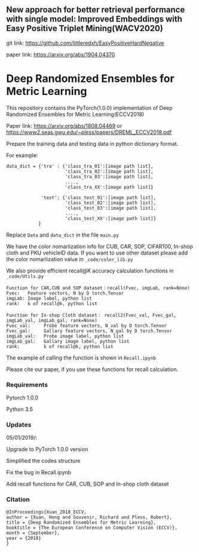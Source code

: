 ## New approach for better retrieval performance with single model: Improved Embeddings with Easy Positive Triplet Mining(WACV2020)

git link: https://github.com/littleredxh/EasyPositiveHardNegative

paper link: https://arxiv.org/abs/1904.04370

# Deep Randomized Ensembles for Metric Learning

This repository contains the PyTorch(1.0.0) implementation of Deep Randomized Ensembles for Metric Learning(ECCV2018)

Paper link: https://arxiv.org/abs/1808.04469 or https://www2.seas.gwu.edu/~pless/papers/DREML_ECCV2018.pdf

Prepare the training data and testing data in python dictionary format. 

For example:
```
data_dict = {'tra' : {'class_tra_01':[image path list],
                      'class_tra_02':[image path list],
                      'class_tra_03':[image path list],
                      ....,
                      'class_tra_XX':[image path list]}
                 
             'test': {'class_test_01':[image path list],
                      'class_test_02':[image path list],
                      'class_test_03':[image path list],
                      ....,
                      'class_test_XX':[image path list]}
            }
```
                 

Replace ```Data``` and ```data_dict``` in the file ```main.py```

We have the color nomarlization info for CUB, CAR, SOP, CIFAR100, In-shop cloth and PKU vehicleID data. If you want to use other dataset please add the color nomarlization value in ```_code/color_lib.py```

We also provide efficient recall@K accuracy calculation functions in ```_code/Utils.py```

```
Function for CAR,CUB and SOP dataset：recall(Fvec, imgLab, rank=None) 
Fvec:   Feature vectors, N by D torch.Tensor
imgLab: Image label, python list
rank:   k of recall@k, python list

Function for In-shop Cloth dataset： recall2(Fvec_val, Fvec_gal, imgLab_val, imgLab_gal, rank=None) 
Fvec_val:     Probe feature vectors, N_val by D torch.Tensor
Fvec_gal:     Gallary feature vectors, N_gal by D torch.Tensor
imgLab_val:   Probe image label, python list
imgLab_gal:   Gallary image label, python list
rank:         k of recall@k, python list
```

The example of calling the function is shown in  ```Recall.ipynb```

Please cite our paper, if you use these functions for recall calculation.

### Requirements
Pytorch 1.0.0

Python 3.5

### Updates
05/01/2019/: 

Upgrade to PyTorch 1.0.0 version

Simplified the codes structure

Fix the bug in Recall.ipynb

Add recall functions for CAR, CUB, SOP and In-shop cloth dataset

### Citation
```
@InProceedings{Xuan_2018_ECCV,
author = {Xuan, Hong and Souvenir, Richard and Pless, Robert},
title = {Deep Randomized Ensembles for Metric Learning},
booktitle = {The European Conference on Computer Vision (ECCV)},
month = {September},
year = {2018}
}
```
